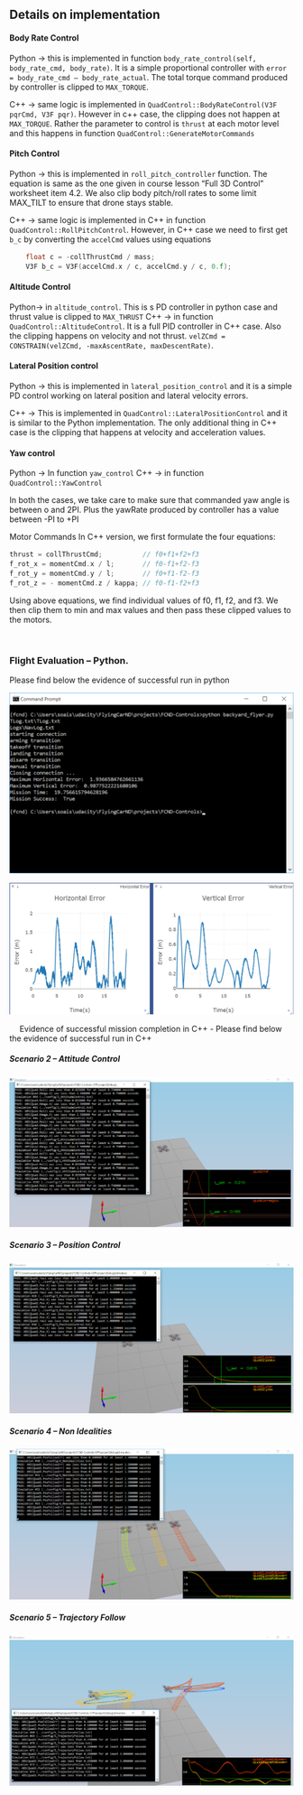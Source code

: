 ## Details on implementation

#### Body Rate Control
Python ->  this is implemented in function `body_rate_control(self, body_rate_cmd, body_rate)`. It is a simple proportional controller with `error = body_rate_cmd – body_rate_actual`. The total torque command  produced by controller is clipped to `MAX_TORQUE`.

C++ -> same logic is implemented in `QuadControl::BodyRateControl(V3F pqrCmd, V3F pqr)`. However in c++ case, the clipping does not happen at `MAX_TORQUE`. Rather the parameter to control is `thrust` at each motor level and this happens in function `QuadControl::GenerateMotorCommands`

#### Pitch Control

Python -> this is implemented in `roll_pitch_controller` function. The equation is same as the one given in course lesson “Full 3D Control” worksheet item 4.2. We also clip body pitch/roll rates to some limit MAX_TILT to ensure that drone stays stable.

C++ -> same logic is implemented in C++ in function `QuadControl::RollPitchControl`. However, in C++ case we need to first get `b_c` by converting the `accelCmd` values using equations
```c++
	float c = -collThrustCmd / mass;
	V3F b_c = V3F(accelCmd.x / c, accelCmd.y / c, 0.f);
```   

#### Altitude Control

Python-> in `altitude_control`. This is s PD controller in python case and thrust value is clipped to `MAX_THRUST`
C++ -> in function `QuadControl::AltitudeControl`. It is a full PID controller in C++ case. Also the clipping happens on velocity and not thrust. ```velZCmd = CONSTRAIN(velZCmd, -maxAscentRate, maxDescentRate)```.

#### Lateral Position control
Python -> this is implemented in `lateral_position_control` and it is a simple PD control working on lateral position and lateral velocity errors.

C++ -> This is implemented in `QuadControl::LateralPositionControl` and it is similar to the Python implementation.  The only additional thing in C++ case is the clipping that happens at velocity and acceleration values.

#### Yaw control
Python -> In function `yaw_control`
C++ -> in function `QuadControl::YawControl`

In both the cases, we take care to make sure that commanded yaw angle is between o and 2PI. Plus the yawRate produced by controller has a value between -PI to +PI

Motor Commands
In C++ version, we first formulate the four equations:
```C++
thrust = collThrustCmd;          // f0+f1+f2+f3
f_rot_x = momentCmd.x / l;       // f0-f1+f2-f3
f_rot_y = momentCmd.y / l;       // f0+f1-f2-f3
f_rot_z = - momentCmd.z / kappa; // f0-f1-f2+f3
```
Using above equations, we find individual values of f0, f1, f2, and f3. We then clip them to min and max values and then pass these clipped values to the motors.

 
### Flight Evaluation – Python.
Please find below the evidence of successful run in python

![successful run in python](images/python_success.png)

![successful run in python](images/python_success_2.png)


 
Evidence of successful mission completion in C++ - Please find below the evidence of successful run in C++

##### Scenario 2 – Attitude Control

![successful run in c++ - 2](images/cpp_scenario2.png)


##### Scenario 3 – Position Control

![successful run in c++ - 3](images/cpp_scenario3.png)


##### Scenario 4 – Non Idealities

![successful run in c++ - 4](images/cpp_scenario4.png)

##### Scenario 5 – Trajectory Follow

![successful run in c++ - 5](images/cpp_scenario5.png)
